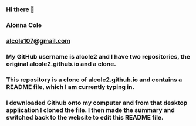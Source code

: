 ### Hi there 👋

### Alonna Cole
### alcole107@gmail.com
### My GitHub username is alcole2 and I have two repositories, the original alcole2.github.io and a clone.
### This repository is a clone of alcole2.github.io and contains a README file, which I am currently typing in.
### I downloaded Github onto my computer and from that desktop application I cloned the file. I then made the summary and switched back to the website to edit this README file.
